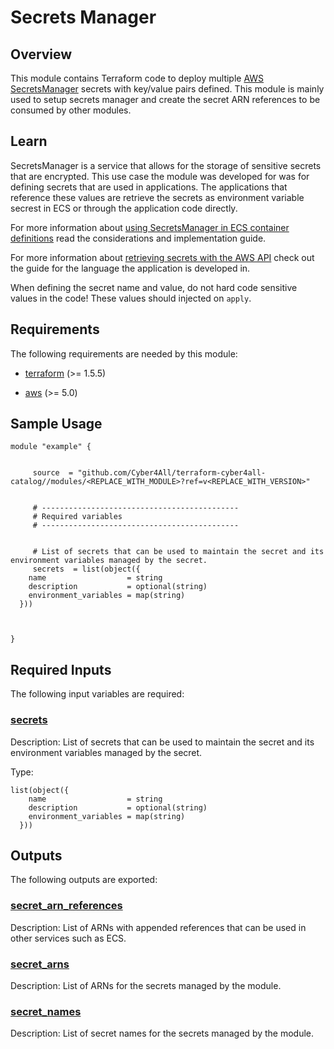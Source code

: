 # Secrets Manager

## Overview

This module contains Terraform code to deploy multiple [AWS SecretsManager](https://docs.aws.amazon.com/secretsmanager/latest/userguide/intro.html) secrets with key/value pairs defined. This module is mainly used to setup secrets manager and create the secret ARN references to be consumed by other modules.

<!-- Image or Arch diagram -->

## Learn

<!-- A few references to Secrets Manager (documentation, blog, etc...) -->

SecretsManager is a service that allows for the storage of sensitive secrets that are encrypted. This use case the module was developed for was for defining secrets that are used in applications. The applications that reference these values are retrieve the secrets as environment variable secrest in ECS or through the application code directly.

For more information about [using SecretsManager in ECS container definitions](https://docs.aws.amazon.com/AmazonECS/latest/developerguide/secrets-envvar-secrets-manager.html) read the considerations and implementation guide.

For more information about [retrieving secrets with the AWS API](https://docs.aws.amazon.com/secretsmanager/latest/userguide/retrieving-secrets.html) check out the guide for the language the application is developed in.

When defining the secret name and value, do not hard code sensitive values in the code! These values should injected on `apply`.

<!-- BEGIN_TF_DOCS -->
## Requirements

The following requirements are needed by this module:

- <a name="requirement_terraform"></a> [terraform](#requirement\_terraform) (>= 1.5.5)

- <a name="requirement_aws"></a> [aws](#requirement\_aws) (>= 5.0)

## Sample Usage

```hcl
module "example" {


	 source  = "github.com/Cyber4All/terraform-cyber4all-catalog//modules/<REPLACE_WITH_MODULE>?ref=v<REPLACE_WITH_VERSION>"


	 # --------------------------------------------
	 # Required variables
	 # --------------------------------------------


	 # List of secrets that can be used to maintain the secret and its environment variables managed by the secret.
	 secrets  = list(object({
    name                  = string
    description           = optional(string)
    environment_variables = map(string)
  }))



}
```
## Required Inputs

The following input variables are required:

### <a name="input_secrets"></a> [secrets](#input\_secrets)

Description: List of secrets that can be used to maintain the secret and its environment variables managed by the secret.

Type:

```hcl
list(object({
    name                  = string
    description           = optional(string)
    environment_variables = map(string)
  }))
```
## Outputs

The following outputs are exported:

### <a name="output_secret_arn_references"></a> [secret\_arn\_references](#output\_secret\_arn\_references)

Description: List of ARNs with appended references that can be used in other services such as ECS.

### <a name="output_secret_arns"></a> [secret\_arns](#output\_secret\_arns)

Description: List of ARNs for the secrets managed by the module.

### <a name="output_secret_names"></a> [secret\_names](#output\_secret\_names)

Description: List of secret names for the secrets managed by the module.
<!-- END_TF_DOCS -->